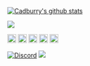 <a href="https://github.com/anuraghazra/github-readme-stats"><img align="center" src="https://github-readme-stats-vrl1.vercel.app/api?username=cadburry6969&show_icons=true&include_all_commits=true&theme=default&hide_border=true" alt="Cadburry's github stats" /></a>

<a href="https://github.com/anuraghazra/github-readme-stats"><img align="center" src="https://github-readme-stats-vrl1.vercel.app/api/top-langs/?username=cadburry6969&layout=compact&theme=default&hide_border=true" /></a> 

<img height="20" src="https://img.shields.io/badge/lua-%232C2D72.svg?style=for-the-badge&logo=lua&logoColor=white"> <img height="20" src="https://img.shields.io/badge/html5-%23E34F26.svg?style=for-the-badge&logo=html5&logoColor=white"> <img height="20" src="https://img.shields.io/badge/javascript-%23323330.svg?style=for-the-badge&logo=javascript&logoColor=%23F7DF1E"> <img height="20" src="https://img.shields.io/badge/mysql-%2300f.svg?style=for-the-badge&logo=mysql&logoColor=white"> <img height="20" src="https://img.shields.io/badge/MongoDB-%234ea94b.svg?style=for-the-badge&logo=mongodb&logoColor=white">


<a target="_blank" href="https://discord.gg/qxGPARNwNP"><img src="https://img.shields.io/badge/Discord-%235865F2.svg?style=for-the-badge&logo=discord&logoColor=white" alt="Discord" /></a>
<a target="_blank" href="https://buymeacoffee.com/cadburry"><img src="https://img.shields.io/badge/Buy%20Me%20a%20Coffee-ffdd00?style=for-the-badge&logo=buy-me-a-coffee&logoColor=black" /></a>
